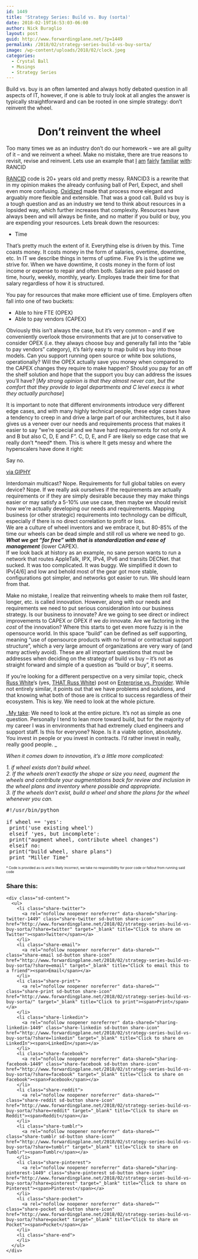 ```yaml
---
id: 1449
title: 'Strategy Series: Build vs. Buy (sorta)'
date: 2018-02-19T16:53:03-06:00
author: Nick Buraglio
layout: post
guid: http://www.forwardingplane.net/?p=1449
permalink: /2018/02/strategy-series-build-vs-buy-sorta/
image: /wp-content/uploads/2018/02/clock.jpeg
categories:
  - Crystal Ball
  - Musings
  - Strategy Series
---
```

Build vs. buy is an often lamented and always hotly debated question in all aspects of IT, however, if one is able to truly look at all angles the answer is typically straightforward and can be rooted in one simple strategy: don&#8217;t reinvent the wheel.

<h1 style="text-align: center;">
  Don&#8217;t reinvent the wheel
</h1>

Too many times we as an industry don&#8217;t do our homework &#8211; we are all guilty of it &#8211; and we reinvent a wheel. Make no mistake, there are true reasons to revisit, revise and reinvent. Lets use an example that [I](https://github.com/buraglio/pfrancid) [am](https://github.com/buraglio/vdxrancid) [fairly](https://github.com/buraglio/alurancid) [familiar](https://github.com/buraglio/sonrancid) [with](https://github.com/buraglio/cienarancid): RANCID

[RANCID](http://shrubbery.net/rancid/) code is 20+ years old and pretty messy. RANCID3 is a rewrite that in my opinion makes the already confusing ball of Perl, Expect, and shell even more confusing. [Oxidized](https://github.com/ytti/oxidized) made that process more elegant and arguably more flexible and extensible. That was a good call. Build vs buy is a tough question and as an industry we tend to think about resources in a lopsided way, which further increases that complexity. Resources have always been and will always be finite, and no matter if you build or buy, you are expending your resources. Lets break down the resources:

  * Time

That&#8217;s pretty much the extent of it. Everything else is driven by this. Time coasts money. It costs money in the form of salaries, overtime, downtime, etc. In IT we describe things in terms of uptime. Five 9&#8217;s is the uptime we strive for. When we have downtime, it costs money in the form of lost income or expense to repair and often both. Salaries are paid based on time, hourly, weekly, monthly, yearly. Employes trade their time for that salary regardless of how it is structured.

You pay for resources that make more efficient use of time. Employers often fall into one of two buckets:

  * Able to hire FTE (OPEX)
  * Able to pay vendors (CAPEX)

Obviously this isn&#8217;t always the case, but it&#8217;s very common &#8211; and if we conveniently overlook those environments that are jut to conservative to consider OPEX (i.e. they always choose buy and generally fall into the &#8220;able to pay vendors&#8221; category), it&#8217;s fairly easy to map build vs buy into those models. Can you support running open source or white box solutions, operationally? Will the OPEX actually save you money when compared to the CAPEX changes they require to make happen? Should you pay for an off the shelf solution and hope that the support you buy can address the issues you&#8217;ll have? [_My strong opinion is that they almost never can, but the comfort that they provide to legal departments and C level execs is what they actually purchase_]

It is important to note that different environments introduce very different edge cases, and with many highly technical people, these edge cases have a tendency to creep in and drive a large part of our architectures, but it also gives us a veneer over our needs and requirements process that makes it easier to say &#8220;we&#8217;re special and we have hard requirements for not only A and B but also C, D, E and F&#8221;. C, D, E, and F are likely so edge case that we really don&#8217;t \*need\* them. This is where It gets messy and where the hyperscalers have done it right:

Say no.

<center>
</center>

[via GIPHY](https://giphy.com/gifs/reactionseditor-3o7btT1T9qpQZWhNlK)

Interdomain multicast? Nope. Requirements for full global tables on every device? Nope. If we really ask ourselves if the requirements are actually requirements or if they are simply desirable because they may make things easier or may satisfy a 5-10% use use case, then maybe we should revisit how we&#8217;re actually developing our needs and requirements. Mapping business (or other strategic) requirements into technology can be difficult, especially if there is no direct correlation to profit or loss.  
We are a culture of wheel inventors and we embrace it, but 80-85% of the time our wheels can be dead simple and still roll us where we need to go. **_What we get &#8220;for free&#8221; with that is standardization and ease of management_** (lower CAPEX).  
If we look back at history as an example, no sane person wants to run a network that routes AppleTalk, IPX, IPv4, IPv6 and transits DECNet. that sucked. It was too complicated. It was buggy. We simplified it down to IPv[4/6] and low and behold most of the gear got more stable, configurations got simpler, and networks got easier to run. We should learn from that.

Make no mistake, I realize that reinventing wheels to make them roll faster, longer, etc. is called innovation. However, along with our needs and requirements we need to put serious consideration into our business strategy. Is our business to innovate? Are we going to see direct or indirect improvements to CAPEX or OPEX if we _do_ innovate. Are we factoring in the _cost_ of the innovation? Where this starts to get even more fuzzy is in the opensource world. In this space &#8220;build&#8221; can be defined as self supporting, meaning &#8220;use of opensource products with no formal or contractual support structure&#8221;, which a very large amount of organizations are very wary of (and many actively avoid). These are all important questions that must be addresses when deciding on the strategy of build vs buy &#8211; it&#8217;s not as straight forward and simple of a question as &#8220;build or buy&#8221;, it seems.

If you&#8217;re looking for a different perspective on a very similar topic, check [Russ White](https://rule11.tech)&#8216;s (yes, [THAT Russ White](https://www.linkedin.com/in/riw777/)) post on [Enterprise vs. Provider](https://rule11.tech/enterprise-versus-provider/). While not entirely similar, it points out that we have problems and solutions, and that knowing what both of those are is critical to success regardless of their ecosystem. This is key. We need to look at the whole picture.

_<span style="text-decoration: underline;">My take</span>: We need to look at the entire picture. It&#8217;s not as simple as one question. Personally I tend to lean more toward build, but for the majority of my career I was in environments that had extremely clued engineers and support staff. Is this for everyone? Nope. Is it a viable option, absolutely. You invest in people or you invest in contracts. I&#8217;d rather invest in really, really good people. _

_When it comes down to innovation, it&#8217;s a little more complicated:_

_1. if wheel exists don&#8217;t build wheel._  
 _2. If the wheels aren&#8217;t exactly the shape or size you need, augment the wheels and contribute your augmentations back for review and inclusion in the wheel plans and inventory where possible and appropriate._  
 _3. If the wheels don&#8217;t exist, build a wheel and share the plans for the wheel whenever you can._

<pre><span style="font-family: monospace, monospace;">#!/usr/bin/python</span>

if wheel == 'yes':
 print('use existing wheel')
 elseif 'yes, but incomplete':
 print("augment wheel, contribute wheel changes")
 elseif no:
 print("build wheel, share plans")
 print "Miller Time"</pre>

<span style="font-size: xx-small;">* Code is provided as-is and is likely incorrect, we take no responsibility for poor code or fallout from running said code<br /> </span>

<div class="sharedaddy sd-sharing-enabled">
  <div class="robots-nocontent sd-block sd-social sd-social-icon-text sd-sharing">
    <h3 class="sd-title">
      Share this:
    </h3>
    
    <div class="sd-content">
      <ul>
        <li class="share-twitter">
          <a rel="nofollow noopener noreferrer" data-shared="sharing-twitter-1449" class="share-twitter sd-button share-icon" href="http://www.forwardingplane.net/2018/02/strategy-series-build-vs-buy-sorta/?share=twitter" target="_blank" title="Click to share on Twitter"><span>Twitter</span></a>
        </li>
        <li class="share-email">
          <a rel="nofollow noopener noreferrer" data-shared="" class="share-email sd-button share-icon" href="http://www.forwardingplane.net/2018/02/strategy-series-build-vs-buy-sorta/?share=email" target="_blank" title="Click to email this to a friend"><span>Email</span></a>
        </li>
        <li class="share-print">
          <a rel="nofollow noopener noreferrer" data-shared="" class="share-print sd-button share-icon" href="http://www.forwardingplane.net/2018/02/strategy-series-build-vs-buy-sorta/" target="_blank" title="Click to print"><span>Print</span></a>
        </li>
        <li class="share-linkedin">
          <a rel="nofollow noopener noreferrer" data-shared="sharing-linkedin-1449" class="share-linkedin sd-button share-icon" href="http://www.forwardingplane.net/2018/02/strategy-series-build-vs-buy-sorta/?share=linkedin" target="_blank" title="Click to share on LinkedIn"><span>LinkedIn</span></a>
        </li>
        <li class="share-facebook">
          <a rel="nofollow noopener noreferrer" data-shared="sharing-facebook-1449" class="share-facebook sd-button share-icon" href="http://www.forwardingplane.net/2018/02/strategy-series-build-vs-buy-sorta/?share=facebook" target="_blank" title="Click to share on Facebook"><span>Facebook</span></a>
        </li>
        <li class="share-reddit">
          <a rel="nofollow noopener noreferrer" data-shared="" class="share-reddit sd-button share-icon" href="http://www.forwardingplane.net/2018/02/strategy-series-build-vs-buy-sorta/?share=reddit" target="_blank" title="Click to share on Reddit"><span>Reddit</span></a>
        </li>
        <li class="share-tumblr">
          <a rel="nofollow noopener noreferrer" data-shared="" class="share-tumblr sd-button share-icon" href="http://www.forwardingplane.net/2018/02/strategy-series-build-vs-buy-sorta/?share=tumblr" target="_blank" title="Click to share on Tumblr"><span>Tumblr</span></a>
        </li>
        <li class="share-pinterest">
          <a rel="nofollow noopener noreferrer" data-shared="sharing-pinterest-1449" class="share-pinterest sd-button share-icon" href="http://www.forwardingplane.net/2018/02/strategy-series-build-vs-buy-sorta/?share=pinterest" target="_blank" title="Click to share on Pinterest"><span>Pinterest</span></a>
        </li>
        <li class="share-pocket">
          <a rel="nofollow noopener noreferrer" data-shared="" class="share-pocket sd-button share-icon" href="http://www.forwardingplane.net/2018/02/strategy-series-build-vs-buy-sorta/?share=pocket" target="_blank" title="Click to share on Pocket"><span>Pocket</span></a>
        </li>
        <li class="share-end">
        </li>
      </ul>
    </div>
  </div>
</div>